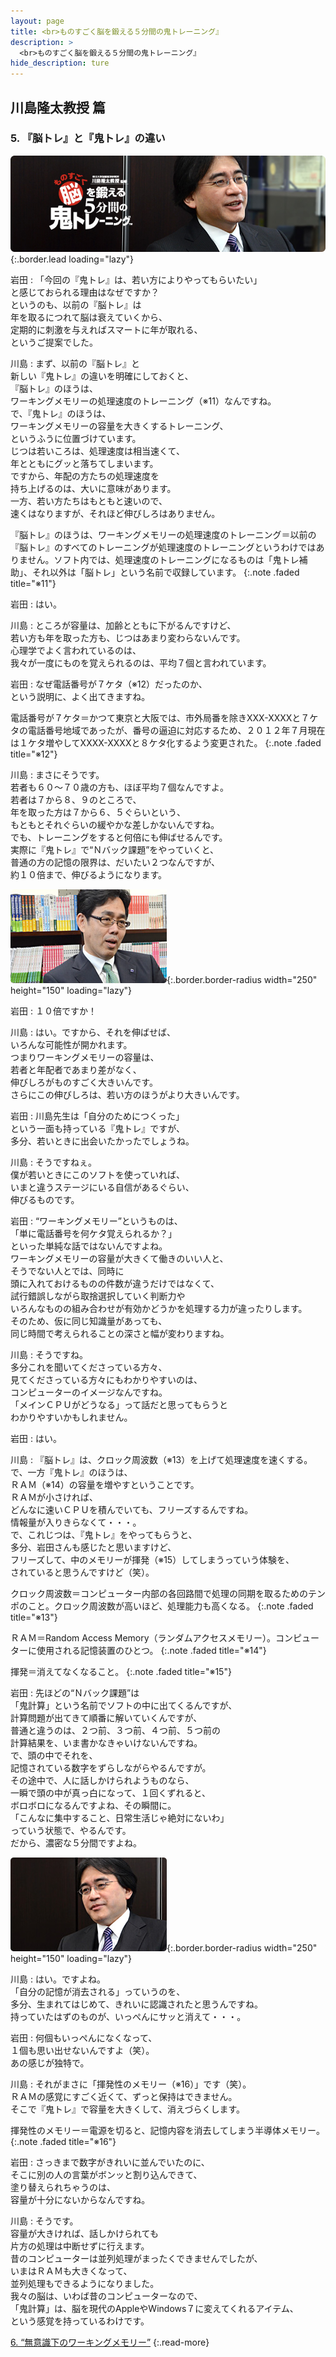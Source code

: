 ```yaml
---
layout: page
title: <br>ものすごく脳を鍛える５分間の鬼トレーニング』
description: >
  <br>ものすごく脳を鍛える５分間の鬼トレーニング』
hide_description: ture
---
```


## 川島隆太教授 篇

### 5. 『脳トレ』と『鬼トレ』の違い

![](/interviews/jp/3ds/asrj/vol1/img/mainvisual5.jpg){:.border.lead loading="lazy"}

岩田
: 「今回の『鬼トレ』は、若い方によりやってもらいたい」<br>と感じておられる理由はなぜですか？<br>というのも、以前の『脳トレ』は<br>年を取るにつれて脳は衰えていくから、<br>定期的に刺激を与えればスマートに年が取れる、<br>というご提案でした。

川島
: まず、以前の『脳トレ』と<br>新しい『鬼トレ』の違いを明確にしておくと、<br>『脳トレ』のほうは、<br>ワーキングメモリーの処理速度のトレーニング（※11）なんですね。<br>で、『鬼トレ』のほうは、<br>ワーキングメモリーの容量を大きくするトレーニング、<br>というふうに位置づけています。<br>じつは若いころは、処理速度は相当速くて、<br>年とともにグッと落ちてしまいます。<br>ですから、年配の方たちの処理速度を<br>持ち上げるのは、大いに意味があります。<br>一方、若い方たちはもともと速いので、<br>速くはなりますが、それほど伸びしろはありません。


『脳トレ』のほうは、ワーキングメモリーの処理速度のトレーニング＝以前の『脳トレ』のすべてのトレーニングが処理速度のトレーニングというわけではありません。ソフト内では、処理速度のトレーニングになるものは「鬼トレ補助」、それ以外は「脳トレ」という名前で収録しています。
{:.note .faded title="※11"}

岩田
: はい。

川島
: ところが容量は、加齢とともに下がるんですけど、<br>若い方も年を取った方も、じつはあまり変わらないんです。<br>心理学でよく言われているのは、<br>我々が一度にものを覚えられるのは、平均７個と言われています。

岩田
: なぜ電話番号が７ケタ（※12）だったのか、<br>という説明に、よく出てきますね。


電話番号が７ケタ＝かつて東京と大阪では、市外局番を除きXXX-XXXXと７ケタの電話番号地域であったが、番号の逼迫に対応するため、２０１２年７月現在は１ケタ増やしてXXXX-XXXXと８ケタ化するよう変更された。
{:.note .faded title="※12"}

川島
: まさにそうです。<br>若者も６０～７０歳の方も、ほぼ平均７個なんですよ。<br>若者は７から８、９のところで、<br>年を取った方は７から６、５ぐらいという、<br>もともとそれぐらいの緩やかな差しかないんですね。<br>でも、トレーニングをすると何倍にも伸ばせるんです。<br>実際に『鬼トレ』で“Ｎバック課題”をやっていくと、<br>普通の方の記憶の限界は、だいたい２つなんですが、<br>約１０倍まで、伸びるようになります。

![](/interviews/jp/3ds/asrj/vol1/img/photo9.jpg){:.border.border-radius width="250" height="150"  loading="lazy"}

岩田
: １０倍ですか！

川島
: はい。ですから、それを伸ばせば、<br>いろんな可能性が開かれます。<br>つまりワーキングメモリーの容量は、<br>若者と年配者であまり差がなく、<br>伸びしろがものすごく大きいんです。<br>さらにこの伸びしろは、若い方のほうがより大きいんです。

岩田
: 川島先生は「自分のためにつくった」<br>という一面も持っている『鬼トレ』ですが、<br>多分、若いときに出会いたかったでしょうね。

川島
: そうですねぇ。<br>僕が若いときにこのソフトを使っていれば、<br>いまと違うステージにいる自信があるぐらい、<br>伸びるものです。

岩田
: “ワーキングメモリー”というものは、<br>「単に電話番号を何ケタ覚えられるか？」<br>といった単純な話ではないんですよね。<br>ワーキングメモリーの容量が大きくて働きのいい人と、<br>そうでない人とでは、同時に<br>頭に入れておけるものの件数が違うだけではなくて、<br>試行錯誤しながら取捨選択していく判断力や<br>いろんなものの組み合わせが有効かどうかを処理する力が違ったりします。<br>そのため、仮に同じ知識量があっても、<br>同じ時間で考えられることの深さと幅が変わりますね。

川島
: そうですね。<br>多分これを聞いてくださっている方々、<br>見てくださっている方々にもわかりやすいのは、<br>コンピューターのイメージなんですね。<br>「メインＣＰＵがどうなる」って話だと思ってもらうと<br>わかりやすいかもしれません。

岩田
: はい。

川島
: 『脳トレ』は、クロック周波数（※13）を上げて処理速度を速くする。<br>で、一方『鬼トレ』のほうは、<br>ＲＡＭ（※14）の容量を増やすということです。<br>ＲＡＭが小さければ、<br>どんなに速いＣＰＵを積んでいても、フリーズするんですね。<br>情報量が入りきらなくて・・・。<br>で、これじつは、『鬼トレ』をやってもらうと、<br>多分、岩田さんも感じたと思いますけど、<br>フリーズして、中のメモリーが揮発（※15）してしまうっていう体験を、<br>されていると思うんですけど（笑）。


クロック周波数＝コンピューター内部の各回路間で処理の同期を取るためのテンポのこと。クロック周波数が高いほど、処理能力も高くなる。
{:.note .faded title="※13"}


ＲＡＭ＝Random Access Memory（ランダムアクセスメモリー）。コンピューターに使用される記憶装置のひとつ。
{:.note .faded title="※14"}


揮発＝消えてなくなること。
{:.note .faded title="※15"}

岩田
: 先ほどの“Ｎバック課題”は<br>「鬼計算」という名前でソフトの中に出てくるんですが、<br>計算問題が出てきて順番に解いていくんですが、<br>普通と違うのは、２つ前、３つ前、４つ前、５つ前の<br>計算結果を、いま書かなきゃいけないんですね。<br>で、頭の中でそれを、<br>記憶されている数字をずらしながらやるんですが。<br>その途中で、人に話しかけられようものなら、<br>一瞬で頭の中が真っ白になって、１回くずれると、<br>ボロボロになるんですよね、その瞬間に。<br>「こんなに集中すること、日常生活じゃ絶対にないわ」<br>っていう状態で、やるんです。<br>だから、濃密な５分間ですよね。

![](/interviews/jp/3ds/asrj/vol1/img/photo10.jpg){:.border.border-radius width="250" height="150"  loading="lazy"}

川島
: はい。ですよね。<br>「自分の記憶が消去される」っていうのを、<br>多分、生まれてはじめて、きれいに認識されたと思うんですね。<br>持っていたはずのものが、いっぺんにサッと消えて・・・。

岩田
: 何個もいっぺんになくなって、<br>１個も思い出せないんですよ（笑）。<br>あの感じが独特で。

川島
: それがまさに「揮発性のメモリー（※16）」です（笑）。<br>ＲＡＭの感覚にすごく近くて、ずっと保持はできません。<br>そこで『鬼トレ』で容量を大きくして、消えづらくします。


揮発性のメモリー＝電源を切ると、記憶内容を消去してしまう半導体メモリー。
{:.note .faded title="※16"}

岩田
: さっきまで数字がきれいに並んでいたのに、<br>そこに別の人の言葉がボンッと割り込んできて、<br>塗り替えられちゃうのは、<br>容量が十分にないからなんですね。

川島
: そうです。<br>容量が大きければ、話しかけられても<br>片方の処理は中断せずに行えます。<br>昔のコンピューターは並列処理がまったくできませんでしたが、<br>いまはＲＡＭも大きくなって、<br>並列処理もできるようになりました。<br>我々の脳は、いわば昔のコンピューターなので、<br>「鬼計算」は、脳を現代のAppleやWindows７に変えてくれるアイテム、<br>という感覚を持っているわけです。



[6. “無意識下のワーキングメモリー”](6.md)
{:.read-more}
